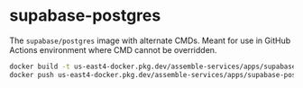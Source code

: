 # supabase-postgres

The `supabase/postgres` image with alternate CMDs. Meant for use in GitHub Actions environment where CMD cannot be overridden.

```sh
docker build -t us-east4-docker.pkg.dev/assemble-services/apps/supabase-postgres:14.1.0-wal-level-logical
docker push us-east4-docker.pkg.dev/assemble-services/apps/supabase-postgres:14.1.0-wal-level-logical
```
